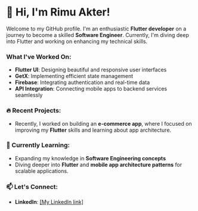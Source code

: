 # 👋 **Hi, I'm Rimu Akter!**

Welcome to my GitHub profile. I'm an enthusiastic **Flutter developer** on a journey to become a skilled **Software Engineer**. Currently, I'm diving deep into Flutter and working on enhancing my technical skills.

###  What I've Worked On:
- **Flutter UI**: Designing beautiful and responsive user interfaces
- **GetX**: Implementing efficient state management
- **Firebase**: Integrating authentication and real-time data
- **API Integration**: Connecting mobile apps to backend services seamlessly

### 🔥 Recent Projects:
- Recently, I worked on building an **e-commerce app**, where I focused on improving my **Flutter** skills and learning about app architecture.

### 🌱 Currently Learning:
- Expanding my knowledge in **Software Engineering concepts**
- Diving deeper into **Flutter** and **mobile app architecture patterns** for scalable applications.

### 📫 Let's Connect:
- **LinkedIn**: [[My LinkedIn link]](https://www.linkedin.com/in/rimu-akter-32923233a/)
